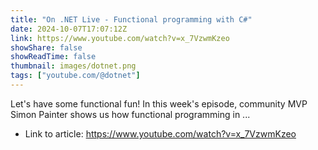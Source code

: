 ```yaml
---
title: "On .NET Live - Functional programming with C#"
date: 2024-10-07T17:07:12Z
link: https://www.youtube.com/watch?v=x_7VzwmKzeo
showShare: false
showReadTime: false
thumbnail: images/dotnet.png
tags: ["youtube.com/@dotnet"]
---
```

Let's have some functional fun! In this week's episode, community MVP Simon Painter shows us how functional programming in ...

- Link to article: https://www.youtube.com/watch?v=x_7VzwmKzeo